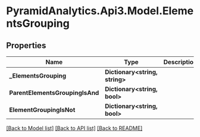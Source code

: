 # PyramidAnalytics.Api3.Model.ElementsGrouping

## Properties

Name | Type | Description | Notes
------------ | ------------- | ------------- | -------------
**_ElementsGrouping** | **Dictionary&lt;string, string&gt;** |  | [optional] 
**ParentElementsGroupingIsAnd** | **Dictionary&lt;string, bool&gt;** |  | [optional] 
**ElementGroupingIsNot** | **Dictionary&lt;string, bool&gt;** |  | [optional] 

[[Back to Model list]](../README.md#documentation-for-models) [[Back to API list]](../README.md#documentation-for-api-endpoints) [[Back to README]](../README.md)

